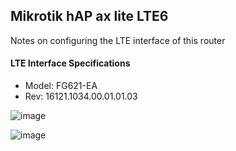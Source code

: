 ## Mikrotik hAP ax lite LTE6
Notes on configuring the LTE interface of this router

#### LTE Interface Specifications
- Model: FG621-EA
- Rev: 16121.1034.00.01.01.03
  
![image](https://github.com/ivanaposdev/mikrotik-hap-ax-lte/assets/113334411/5fdf2a91-6d49-49b8-815d-1e6fd08d6ced)

![image](https://github.com/ivanaposdev/mikrotik-hap-ax-lte/assets/113334411/dae5bd09-f101-4d3d-916e-a31a0c346bc5)
